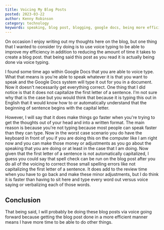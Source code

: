 ```yaml
---
title: Voicing My Blog Posts
posted: 2023-03-22
author: Kenny Robinson
category: technology
keywords: speaking, blog post, blogging, google docs, being more efficient
---
```


On occasion I enjoy writing out my thoughts here on the blog, but one thing that I wanted to consider try doing is to use voice typing to be able to improve my efficiency in addition to reducing the amount of time it takes to create a blog post. that being said this post as you read it is actually being done via voice typing. 

I found some time ago within Google Docs that you are able to voice type. What that means is you're able to speak whatever it is that you want to speak and the Google Docs system will type it out for you in a document. Now it doesn't necessarily get everything correct. One thing that I did notice is that it does not capitalize the first letter of a sentence. I'm not sure why that is the case but you would think that because it is typing this out in English that it would know how to or automatically understand that the beginning of sentence begins with the capital letter. 

However, I will say that it does make things go faster when you're trying to get the thoughts out of your head and into a written format. The main reason is because you're not typing because most people can speak faster than they can type. Now in the worst case scenario you do have the keyboard in front of you if you are doing this on the computer like I am right now and you can make those money or adjustments as you go about the speaking that you are doing or at least in the case that I am doing. Now given that the first letter of a sentence is not automatically capitalized, I guess you could say that spell check can be run on the blog post after you do all of the voicing to correct those small spelling errors like not capitalizing the first letter of a sentence. It does add to the review time when you have to go back and make these minor adjustments, but I do think it is faster than having to sit here and type every word out versus voice saying or verbalizing each of those words. 

## Conclusion

That being said, I will probably be doing these blog posts via voice going forward because getting the blog post done in a more efficient manner means I have more time to be able to do other things. 

